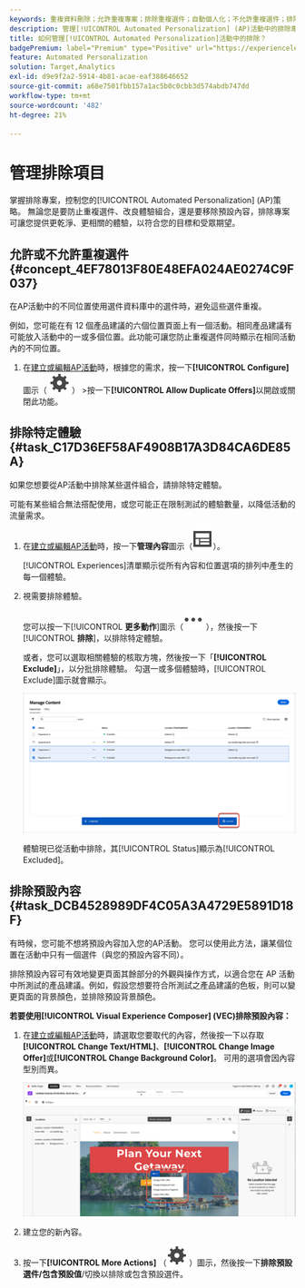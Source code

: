 ```yaml
---
keywords: 重複資料刪除；允許重複專案；排除重複選件；自動個人化；不允許重複選件；排除；預設內容；
description: 管理[!UICONTROL Automated Personalization] (AP)活動中的排除專案。
title: 如何管理[!UICONTROL Automated Personalization]活動中的排除？
badgePremium: label="Premium" type="Positive" url="https://experienceleague.adobe.com/docs/target/using/introduction/intro.html?lang=en#premium newtab=true" tooltip="檢視Target Premium包含的內容。"
feature: Automated Personalization
solution: Target,Analytics
exl-id: d9e9f2a2-5914-4b81-acae-eaf388646652
source-git-commit: a68e7501fbb157a1ac5b0c0cbb3d574abdb747dd
workflow-type: tm+mt
source-wordcount: '482'
ht-degree: 21%

---
```


# 管理排除項目

掌握排除專案，控制您的[!UICONTROL Automated Personalization] (AP)策略。 無論您是要防止重複選件、改良體驗組合，還是要移除預設內容，排除專案可讓您提供更乾淨、更相關的體驗，以符合您的目標和受眾期望。

## 允許或不允許重複選件 {#concept_4EF78013F80E48EFA024AE0274C9F037}

在AP活動中的不同位置使用選件資料庫中的選件時，避免這些選件重複。

例如，您可能在有 12 個產品建議的六個位置頁面上有一個活動。相同產品建議有可能放入活動中的一或多個位置。此功能可讓您防止重複選件同時顯示在相同活動內的不同位置。

1. 在[建立或編輯AP活動](/help/main/c-activities/t-automated-personalization/create-ap-activity.md)時，根據您的需求，按一下&#x200B;**[!UICONTROL Configure]**&#x200B;圖示（ ![設定圖示](/help/main/assets/icons/Setting.svg) ） >按一下&#x200B;**[!UICONTROL Allow Duplicate Offers]**&#x200B;以開啟或關閉此功能。

## 排除特定體驗 {#task_C17D36EF58AF4908B17A3D84CA6DE85A}

如果您想要從AP活動中排除某些選件組合，請排除特定體驗。

可能有某些組合無法搭配使用，或您可能正在限制測試的體驗數量，以降低活動的流量需求。

1. 在[建立或編輯AP活動](/help/main/c-activities/t-automated-personalization/create-ap-activity.md)時，按一下&#x200B;**管理內容**&#x200B;圖示（![管理內容圖示](/help/main/assets/icons/Experience.svg)）。

   [!UICONTROL Experiences]清單顯示從所有內容和位置選項的排列中產生的每一個體驗。

1. 視需要排除體驗。

   您可以按一下&#x200B;[!UICONTROL **更多動作**]&#x200B;圖示（![更多動作圖示](/help/main/assets/icons/MoreSmall.svg) ），然後按一下&#x200B;[!UICONTROL **排除**]，以排除特定體驗。

   或者，您可以選取相關體驗的核取方塊，然後按一下「**[!UICONTROL Exclude]**」，以分批排除體驗。 勾選一或多個體驗時，[!UICONTROL Exclude]圖示就會顯示。

   ![分批排除體驗](/help/main/c-activities/t-automated-personalization/assets/exclude1.png)

   體驗現已從活動中排除，其[!UICONTROL Status]顯示為[!UICONTROL Excluded]。

## 排除預設內容 {#task_DCB4528989DF4C05A3A4729E5891D18F}

有時候，您可能不想將預設內容加入您的AP活動。 您可以使用此方法，讓某個位置在活動中只有一個選件（與您的預設內容不同）。

排除預設內容可有效地變更頁面其餘部分的外觀與操作方式，以適合您在 AP 活動中所測試的產品建議。例如，假設您想要符合所測試之產品建議的色板，則可以變更頁面的背景顏色，並排除預設背景顏色。

**若要使用[!UICONTROL Visual Experience Composer] (VEC)排除預設內容：**

1. 在[建立或編輯AP活動](/help/main/c-activities/t-automated-personalization/create-ap-activity.md)時，請選取您要取代的內容，然後按一下以存取&#x200B;**[!UICONTROL Change Text/HTML]**、**[!UICONTROL Change Image Offer]**&#x200B;或&#x200B;**[!UICONTROL Change Background Color]**。 可用的選項會因內容型別而異。

   ![變更選項](/help/main/c-activities/t-automated-personalization/assets/options.png)
1. 建立您的新內容。

1. 按一下&#x200B;**[!UICONTROL More Actions]** （![更多動作圖示](/help/main/assets/icons/Setting.svg) ）圖示，然後按一下&#x200B;**排除預設選件/包含預設值**/切換以排除或包含預設選件。

   <!-- Depending on the content or offer type, the [!UICONTROL Include] checkbox is in a slightly different place. 

   For Text/HTML content: 

   ![Include checkbox in Edit Text/HTML dialog box](/help/main/c-activities/t-automated-personalization/assets/exclude_content_vec_1a.png)

   For Image/Video content: 

   ![Include checkbox in Select Content dialog box](/help/main/c-activities/t-automated-personalization/assets/exclude_content_vec_2a.png)

   For background color: 

   ![Include checkbox in Edit Background Color dialog box](/help/main/c-activities/t-automated-personalization/assets/exclude_content_vec_3a.png)-->

<!-- 1. Click **[!UICONTROL Save]**.

   You can see the experiences created from the offers you specified under [!UICONTROL Manage Content]. You notice that no experiences are created in [!UICONTROL Manage Content] using the default offer you excluded. 

   ![exclude_content_vec_4 image](assets/exclude_content_vec_4.png)

**To exclude default content using the [!UICONTROL Form-Based Experience Composer]:** 

1. While creating or editing an AP activity, click **[!UICONTROL Change Text/HTML]** or **[!UICONTROL Change Image Offer]** under **[!UICONTROL Content]**. 
1. In the dialog box, create your new content and uncheck **[!UICONTROL Include]** to the right of the default content (or uncheck the Default Image/Video in the [!UICONTROL Select Content] screen). 

   Depending on the content or offer type, the [!UICONTROL Include] checkbox is in a slightly different place. 

   For Text/HTML content: 

   ![exclude_content_form_1 image](assets/exclude_content_form_1.png)

   For Image/Video content: 

   ![exclude_content_form_2 image](assets/exclude_content_form_2.png)

1. Click **[!UICONTROL Save]**. 

   You can see the experiences created from the offers you specified under [!UICONTROL Manage Content]. You notice that no experiences are created in [!UICONTROL Manage Content] using the default offer you excluded. 

   ![exclude_content_form_3 image](assets/exclude_content_form_3.png)-->
